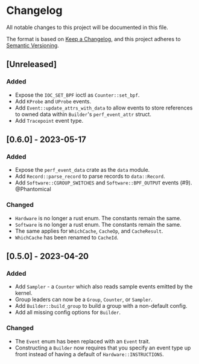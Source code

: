 # Changelog

All notable changes to this project will be documented in this file.

The format is based on [Keep a Changelog](https://keepachangelog.com/en/1.0.0/),
and this project adheres to [Semantic Versioning](https://semver.org/spec/v2.0.0.html).

## [Unreleased]
### Added
- Expose the `IOC_SET_BPF` ioctl as `Counter::set_bpf`.
- Add `KProbe` and `UProbe` events.
- Add `Event::update_attrs_with_data` to allow events to store references to
  owned data within `Builder`'s `perf_event_attr` struct.
- Add `Tracepoint` event type.

## [0.6.0] - 2023-05-17
### Added
- Expose the `perf_event_data` crate as the `data` module.
- Add `Record::parse_record` to parse records to `data::Record`.
- Add `Software::CGROUP_SWITCHES` and `Software::BPF_OUTPUT` events (#9). @Phantomical

### Changed
- `Hardware` is no longer a rust enum. The constants remain the same.
- `Software` is no longer a rust enum. The constants remain the same.
- The same applies for `WhichCache`, `CacheOp`, and `CacheResult`.
- `WhichCache` has been renamed to `CacheId`.

## [0.5.0] - 2023-04-20
### Added
- Add `Sampler` - a `Counter` which also reads sample events emitted by the kernel.
- Group leaders can now be a `Group`, `Counter`, or `Sampler`.
- Add `Builder::build_group` to build a group with a non-default config.
- Add all missing config options for `Builder`.

### Changed
- The `Event` enum has been replaced with an `Event` trait.
- Constructing a `Builder` now requires that you specify an event type up front
  instead of having a default of `Hardware::INSTRUCTIONS`.